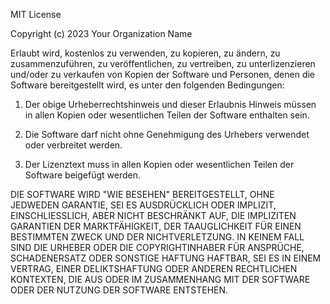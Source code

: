 MIT License

Copyright (c) 2023 Your Organization Name

Erlaubt wird, kostenlos zu verwenden, zu kopieren, zu ändern, zu zusammenzuführen, zu veröffentlichen, zu vertreiben, zu unterlizenzieren und/oder zu verkaufen von Kopien der Software und Personen, denen die Software bereitgestellt wird, es unter den folgenden Bedingungen:

1. Der obige Urheberrechtshinweis und dieser Erlaubnis Hinweis müssen in allen Kopien oder wesentlichen Teilen der Software enthalten sein.

2. Die Software darf nicht ohne Genehmigung des Urhebers verwendet oder verbreitet werden.  

3. Der Lizenztext muss in allen Kopien oder wesentlichen Teilen der Software beigefügt werden.

DIE SOFTWARE WIRD "WIE BESEHEN" BEREITGESTELLT, OHNE JEDWEDEN GARANTIE, SEI ES AUSDRÜCKLICH ODER IMPLIZIT, EINSCHLIESSLICH, ABER NICHT BESCHRÄNKT AUF, DIE IMPLIZITEN GARANTIEN DER MARKTFÄHIGKEIT, DER TAAUGLICHKEIT FÜR EINEN BESTIMMTEN ZWECK UND DER NICHTVERLETZUNG. IN KEINEM FALL SIND DIE URHEBER ODER DIE COPYRIGHTINHABER FÜR ANSPRÜCHE, SCHADENERSATZ ODER SONSTIGE HAFTUNG HAFTBAR, SEI ES IN EINEM VERTRAG, EINER DELIKTSHAFTUNG ODER ANDEREN RECHTLICHEN KONTEXTEN, DIE AUS ODER IM ZUSAMMENHANG MIT DER SOFTWARE ODER DER NUTZUNG DER SOFTWARE ENTSTEHEN.
